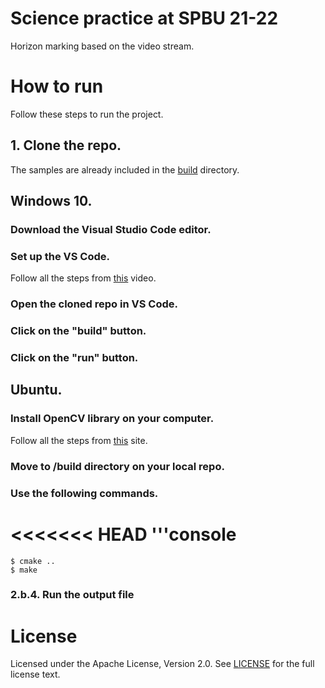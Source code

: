# Science practice at SPBU 21-22
 Horizon marking based on the video stream.

# How to run
 Follow these steps to run the project.
 ## 1. Clone the repo.
  The samples are already included in the [build](build) directory.
 ## Windows 10.
 ### Download the Visual Studio Code editor.
 ### Set up the VS Code.
  Follow all the steps from [this](https://www.youtube.com/watch?v=m9HBM1m_EMU) video.
 ### Open the cloned repo in VS Code.
 ### Click on the "build" button.
 ### Click on the "run" button.
 ## Ubuntu.
 ### Install OpenCV library on your computer.
  Follow all the steps from [this](http://www.codebind.com/python/install-opencv-ubuntu-16-04-lts-python/) site.
 ### Move to /build directory on your local repo.
 ### Use the following commands.
<<<<<<< HEAD
  '''console
=======
  ```console 
  $ cmake ..
  $ make
  ```
 ### 2.b.4. Run the output file

# License
 Licensed under the Apache License, Version 2.0. See [LICENSE](LICENSE) for the full license text.
